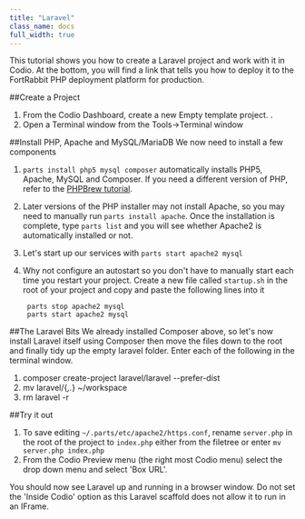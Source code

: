 ```yaml
---
title: "Laravel"
class_name: docs
full_width: true
---
```



This tutorial shows you how to create a Laravel project and work with it in Codio. At the bottom, you will find a link that tells you how to deploy it to the FortRabbit PHP deployment platform for production.

##Create a Project

1. From the Codio Dashboard, create a new Empty template project. .
1. Open a Terminal window from the Tools->Terminal window


##Install PHP, Apache and MySQL/MariaDB
We now need to install a few components

1. `parts install php5 mysql composer` automatically installs PHP5, Apache, MySQL and Composer. If you need a different version of PHP, refer to the [PHPBrew tutorial](../php-brew).
1. Later versions of the PHP installer may not install Apache, so you may need to manually run `parts install apache`. Once the installation is complete, type `parts list` and you will see whether Apache2 is automatically installed or not.
1. Let's start up our services with `parts start apache2 mysql`
1. Why not configure an autostart so you don't have to manually start each time you restart your project. Create a new file called `startup.sh` in the root of your project and copy and paste the following lines into it

        parts stop apache2 mysql
        parts start apache2 mysql


##The Laravel Bits
We already installed Composer above, so let's now install Laravel itself using Composer then move the files down to the root and finally tidy up the empty laravel folder. Enter each of the following in the terminal window.

1. composer create-project laravel/laravel --prefer-dist
1. mv laravel/{*,.*} ~/workspace    
1. rm laravel -r

##Try it out

1. To save editing `~/.parts/etc/apache2/https.conf`, rename `server.php` in the root of the project to `index.php` either from the filetree or enter `mv server.php index.php`
1. From the Codio Preview menu (the right most Codio menu) select the drop down menu and select 'Box URL'.

You should now see Laravel up and running in a browser window. Do not set the 'Inside Codio' option as this Laravel scaffold does not allow it to run in an IFrame.
